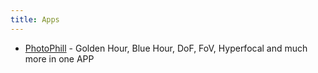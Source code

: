 ```yaml
---
title: Apps
---
```


- [PhotoPhill](https://apps.apple.com/us/app/photopills/id596026805) - Golden Hour, Blue Hour, DoF, FoV, Hyperfocal and much more in one APP
